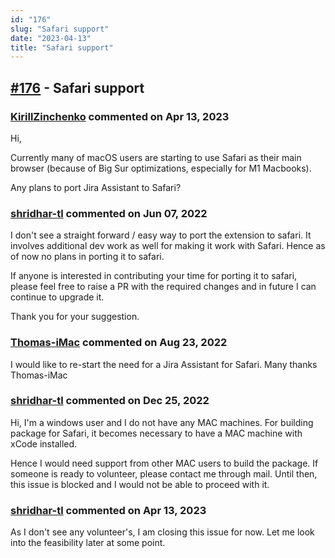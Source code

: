 ```yaml
---
id: "176"
slug: "Safari support"
date: "2023-04-13"
title: "Safari support"
---
```



## [#176](https://github.com/shridhar-tl/jira-assistant/issues/176) - Safari support

### [KirillZinchenko](https://github.com/KirillZinchenko) commented on Apr 13, 2023

Hi,

Currently many of macOS users are starting to use Safari as their main browser (because of Big Sur optimizations, especially  for M1 Macbooks).

Any plans to port Jira Assistant to Safari? 

### [shridhar-tl](https://github.com/shridhar-tl) commented on Jun 07, 2022

I don't see a straight forward / easy way to port the extension to safari. It involves additional dev work as well for making it work with Safari. Hence as of now no plans in porting it to safari.

If anyone is interested in contributing your time for porting it to safari, please feel free to raise a PR with the required changes and in future I can continue to upgrade it.

Thank you for your suggestion.

### [Thomas-iMac](https://github.com/Thomas-iMac) commented on Aug 23, 2022

I would like to re-start the need for a Jira Assistant for Safari.
Many thanks
Thomas-iMac

### [shridhar-tl](https://github.com/shridhar-tl) commented on Dec 25, 2022

Hi, I'm a windows user and I do not have any MAC machines. For building package for Safari, it becomes necessary to have a MAC machine with xCode installed.

Hence I would need support from other MAC users to build the package. If someone is ready to volunteer, please contact me through mail. Until then, this issue is blocked and I would not be able to proceed with it.

### [shridhar-tl](https://github.com/shridhar-tl) commented on Apr 13, 2023

As I don't see any volunteer's, I am closing this issue for now. Let me look into the feasibility later at some point.
